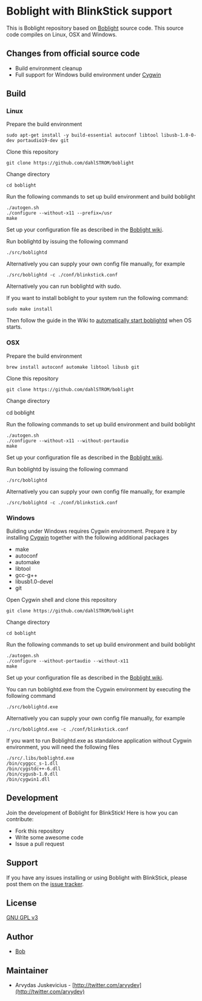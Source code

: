 # Boblight with BlinkStick support

This is Boblight repository based on [Boblight](https://code.google.com/p/boblight/) source code.
This source code compiles on Linux, OSX and Windows.


## Changes from official source code

* Build environment cleanup
* Full support for Windows build environment under [Cygwin](https://www.cygwin.com/)

## Build

### Linux

Prepare the build environment

	sudo apt-get install -y build-essential autoconf libtool libusb-1.0-0-dev portaudio19-dev git 

Clone this repository

	git clone https://github.com/dahlSTROM/boblight

Change directory

    cd boblight
	
Run the following commands to set up build environment and build boblight

	./autogen.sh
	./configure --without-x11 --prefix=/usr
	make
	
Set up your configuration file as described in the [Boblight wiki](https://code.google.com/p/boblight/wiki/boblightconf). 

Run boblightd by issuing the following command

	./src/boblightd

Alternatively you can supply your own config file manually, for example

	./src/boblightd -c ./conf/blinkstick.conf


Alternatively you can run boblightd with sudo.

If you want to install boblight to your system run the following command:

	sudo make install

Then follow the guide in the Wiki to [automatically start boblightd](https://github.com/arvydas/boblight/wiki/Automatically-starting-boblightd-on-Linux) when OS starts.

### OSX

Prepare the build environment

	brew install autoconf automake libtool libusb git

Clone this repository

	git clone https://github.com/dahlSTROM/boblight

Change directory

  cd boblight
	
Run the following commands to set up build environment and build boblight

	./autogen.sh
	./configure --without-x11 --without-portaudio
	make
	
Set up your configuration file as described in the [Boblight wiki](https://code.google.com/p/boblight/wiki/boblightconf). 

Run boblightd by issuing the following command

	./src/boblightd

Alternatively you can supply your own config file manually, for example

	./src/boblightd -c ./conf/blinkstick.conf

### Windows

Building under Windows requires Cygwin environment. Prepare it by installing [Cygwin](https://www.cygwin.com/) together with the following additional packages

* make
* autoconf
* automake
* libtool
* gcc-g++
* libusb1.0-devel
* git

Open Cygwin shell and clone this repository

	git clone https://github.com/dahlSTROM/boblight

Change directory

    cd boblight
	
Run the following commands to set up build environment and build boblight

	./autogen.sh
	./configure --without-portaudio --without-x11
	make

Set up your configuration file as described in the [Boblight wiki](https://code.google.com/p/boblight/wiki/boblightconf). 

You can run boblightd.exe from the Cygwin environment by executing the following command

	./src/boblightd.exe

Alternatively you can supply your own config file manually, for example

	./src/boblightd.exe -c ./conf/blinkstick.conf

If you want to run Boblightd.exe as standalone application without Cygwin environment, you will need the following files

	./src/.libs/boblightd.exe
	/bin/cyggcc_s-1.dll
	/bin/cygstdc++-6.dll
	/bin/cygusb-1.0.dll
	/bin/cygwin1.dll

## Development

Join the development of Boblight for BlinkStick! Here is how you can contribute:

* Fork this repository
* Write some awesome code
* Issue a pull request

## Support

If you have any issues installing or using Boblight with BlinkStick, please post them on the [issue tracker](https://github.com/arvydas/boblight/issues).

## License

[GNU GPL v3](http://www.gnu.org/licenses/gpl.html)
           
## Author

* [Bob](https://code.google.com/u/105397595332940693856/)

## Maintainer

* Arvydas Juskevicius - [http://twitter.com/arvydev](http://twitter.com/arvydev)
